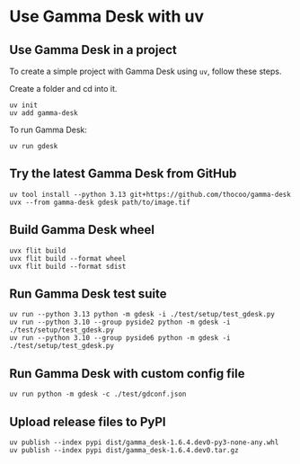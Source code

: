 
# Use Gamma Desk with uv


## Use Gamma Desk in a project

To create a simple project with Gamma Desk using `uv`, follow these steps.

Create a folder and cd into it.

```shell
uv init
uv add gamma-desk
```

To run Gamma Desk:

```shell
uv run gdesk
```


## Try the latest Gamma Desk from GitHub

```shell
uv tool install --python 3.13 git+https://github.com/thocoo/gamma-desk
uvx --from gamma-desk gdesk path/to/image.tif
```


## Build Gamma Desk wheel

```shell
uvx flit build
uvx flit build --format wheel
uvx flit build --format sdist
```


## Run Gamma Desk test suite

```shell
uv run --python 3.13 python -m gdesk -i ./test/setup/test_gdesk.py
uv run --python 3.10 --group pyside2 python -m gdesk -i ./test/setup/test_gdesk.py
uv run --python 3.10 --group pyside6 python -m gdesk -i ./test/setup/test_gdesk.py
```


## Run Gamma Desk with custom config file

```shell
uv run python -m gdesk -c ./test/gdconf.json
```


## Upload release files to PyPI

```shell
uv publish --index pypi dist/gamma_desk-1.6.4.dev0-py3-none-any.whl
uv publish --index pypi dist/gamma_desk-1.6.4.dev0.tar.gz
```
